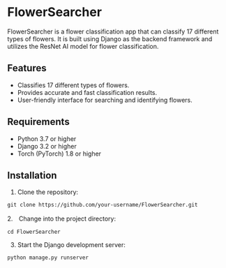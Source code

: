 # FlowerSearcher

FlowerSearcher is a flower classification app that can classify 17 different types of flowers. It is built using Django as the backend framework and utilizes the ResNet AI model for flower classification.

## Features

- Classifies 17 different types of flowers.
- Provides accurate and fast classification results.
- User-friendly interface for searching and identifying flowers.

## Requirements

- Python 3.7 or higher
- Django 3.2 or higher
- Torch (PyTorch) 1.8 or higher

## Installation

1. Clone the repository:
```shell
git clone https://github.com/your-username/FlowerSearcher.git
```

2.　Change into the project directory:
```shell
cd FlowerSearcher
```
3. Start the Django development server:
```shell
python manage.py runserver
```

